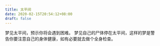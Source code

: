 ```yaml
---
title: 太平间
date: 2020-02-15T20:54:12+08:00
draft: false
---
```


梦见太平间，预示你将会遇到困难。
梦见自己的尸体停在太平间，这样的梦是警告你要注意自己的身体健康，如有必要就去做个全身检查。
